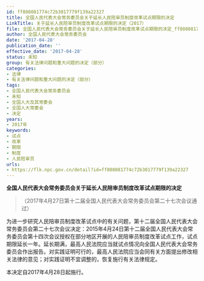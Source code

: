 ```yaml
---
id: ff808081774c72b3017779f139a22327
title: 全国人民代表大会常务委员会关于延长人民陪审员制度改革试点期限的决定
LinkTitle: 关于延长人民陪审员制度改革试点期限的决定（2017）
file: 全国人民代表大会常务委员会关于延长人民陪审员制度改革试点期限的决定_ff808081774c72b3017779f139a22327.docx
author: 全国人民代表大会常务委员会
date: '2017-04-28'
publication_date: ''
effective_date: '2017-04-28'
status: 未知
group: 有关法律问题和重大问题的决定（部分）
categories:
- 法律
- 有关法律问题和重大问题的决定（部分）
tags:
- 全国人民代表大会常务委员会
- 未知
- 全国人大及其常委会
- 全国人大常委会
- 决定
years:
- 2017年
keywords:
- 试点
- 改革
- 期限
- 制度
- 人民陪审员
urls:
- https://flk.npc.gov.cn/detail?id=ff808081774c72b3017779f139a22327
---
```


**全国人民代表大会常务委员会关于延长人民陪审员制度改革试点期限的决定**

> （2017年4月27日第十二届全国人民代表大会常务委员会第二十七次会议通过）

为进一步研究人民陪审员制度改革试点中的有关问题，第十二届全国人民代表大会常务委员会第二十七次会议决定：2015年4月24日第十二届全国人民代表大会常务委员会第十四次会议授权在部分地区开展的人民陪审员制度改革试点工作，试点期限延长一年。延长期满，最高人民法院应当就试点情况向全国人民代表大会常务委员会作出报告。对实践证明可行的，最高人民法院应当会同有关方面提出修改相关法律的意见；对实践证明不宜调整的，恢复施行有关法律规定。

本决定自2017年4月28日起施行。
